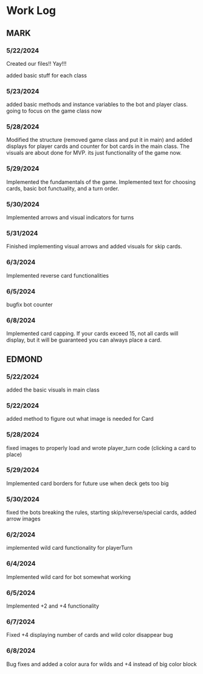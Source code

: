 # Work Log

## MARK 

### 5/22/2024

Created our files!! Yay!!!

added basic stuff for each class

### 5/23/2024

added basic methods and instance variables to the bot and player class. going to focus on the game class now

### 5/28/2024

Modified the structure (removed game class and put it in main) and added displays for player cards and counter for bot cards in the main class. The visuals are about done for MVP. its just functionality of the game now.

### 5/29/2024

Implemented the fundamentals of the game. Implemented text for choosing cards, basic bot functuality, and a turn order.

### 5/30/2024

Implemented arrows and visual indicators for turns

### 5/31/2024

Finished implementing visual arrows and added visuals for skip cards.

### 6/3/2024

Implemented reverse card functionalities

### 6/5/2024

bugfix bot counter

### 6/8/2024

Implemented card capping. If your cards exceed 15, not all cards will display, but it will be guaranteed you can always place a card.

## EDMOND

### 5/22/2024

added the basic visuals in main class

### 5/22/2024

added method to figure out what image is needed for Card

### 5/28/2024

fixed images to properly load and wrote player_turn code (clicking a card to place) 

### 5/29/2024

Implemented card borders for future use when deck gets too big

### 5/30/2024

fixed the bots breaking the rules, starting skip/reverse/special cards, added arrow images

### 6/2/2024

implemented wild card functionality for playerTurn 

### 6/4/2024

Implemented wild card for bot somewhat working

### 6/5/2024

Implemented +2 and +4 functionality

### 6/7/2024

Fixed +4 displaying number of cards and wild color disappear bug

### 6/8/2024

Bug fixes and added a color aura for wilds and +4 instead of big color block
